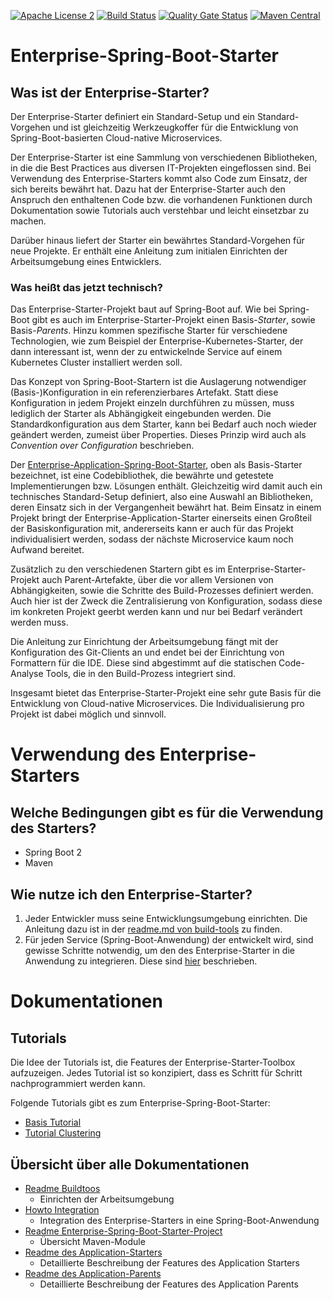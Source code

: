 [![Apache License 2](https://img.shields.io/badge/license-ASF2-blue.svg)](https://www.apache.org/licenses/LICENSE-2.0.txt)
[![Build Status](https://github.com/enterprise-starters/enterprise-application-spring-boot-starter/workflows/build/badge.svg?branch=master)](https://github.com/enterprise-starters/enterprise-application-spring-boot-starter/actions?query=workflow%3A%22build%22)
[![Quality Gate Status](https://sonarcloud.io/api/project_badges/measure?project=de.enterprise-starters%3Aenterprise-spring-boot-starter-build&metric=alert_status)](https://sonarcloud.io/dashboard?id=de.enterprise-starters%3Aenterprise-spring-boot-starter-build)
[![Maven Central](https://img.shields.io/maven-central/v/de.enterprise-starters/enterprise-spring-boot-starter-build.svg?label=Maven%20Central)](https://search.maven.org/search?q=g:%22de.enterprise-starters%22%20AND%20a:%22enterprise-spring-boot-starter-build%22)

# Enterprise-Spring-Boot-Starter

## Was ist der Enterprise-Starter?

<!-- Fachlich -->
Der Enterprise-Starter definiert ein Standard-Setup und ein Standard-Vorgehen und ist gleichzeitig Werkzeugkoffer für die Entwicklung von Spring-Boot-basierten Cloud-native Microservices.

Der Enterprise-Starter ist eine Sammlung von verschiedenen Bibliotheken, in die die Best Practices aus diversen IT-Projekten eingeflossen sind. Bei Verwendung des Enterprise-Starters kommt also Code zum Einsatz, der sich bereits bewährt hat. 
Dazu hat der Enterprise-Starter auch den Anspruch den enthaltenen Code bzw. die vorhandenen Funktionen durch Dokumentation sowie Tutorials auch verstehbar und leicht einsetzbar zu machen.

Darüber hinaus liefert der Starter ein bewährtes Standard-Vorgehen für neue Projekte. Er enthält eine Anleitung zum initialen Einrichten der Arbeitsumgebung eines Entwicklers. 

### Was heißt das jetzt technisch?
Das Enterprise-Starter-Projekt baut auf Spring-Boot auf. Wie bei Spring-Boot gibt es auch im Enterprise-Starter-Projekt einen Basis-_Starter_, sowie Basis-_Parents_. Hinzu kommen spezifische Starter für verschiedene Technologien, wie zum Beispiel der Enterprise-Kubernetes-Starter, der dann interessant ist, wenn der zu entwickelnde Service auf einem Kubernetes Cluster installiert werden soll.

<!-- Konzept Spring-Boot-Starter -->
Das Konzept von Spring-Boot-Startern ist die Auslagerung notwendiger (Basis-)Konfiguration in ein referenzierbares Artefakt. Statt diese Konfiguration in jedem Projekt einzeln durchführen zu müssen, muss lediglich der Starter als Abhängigkeit eingebunden werden. Die Standardkonfiguration aus dem Starter, kann bei Bedarf auch noch wieder geändert werden, zumeist über Properties. Dieses Prinzip wird auch als _Convention over Configuration_ beschrieben.

<!-- Enterprise-Application-Starter-->
Der [Enterprise-Application-Spring-Boot-Starter](./enterprise-spring-boot-starter-project/enterprise-application-spring-boot-starter), oben als Basis-Starter bezeichnet, ist eine Codebibliothek, die bewährte und getestete Implementierungen bzw. Lösungen enthält. Gleichzeitig wird damit auch ein technisches Standard-Setup definiert, also eine Auswahl an Bibliotheken, deren Einsatz sich in der Vergangenheit bewährt hat. Beim Einsatz in einem Projekt bringt der Enterprise-Application-Starter einerseits einen Großteil der Basiskonfiguration mit, andererseits kann er auch für das Projekt individualisiert werden, sodass der nächste Microservice kaum noch Aufwand bereitet.

<!-- TODO: Für die Individualisierung pro Projekt sollte ein eigener Starter angelegt werden, der den Enterprise-Spring-Boot-Starter einbindet. --> 

<!-- Parents -->
Zusätzlich zu den verschiedenen Startern gibt es im Enterprise-Starter-Projekt auch Parent-Artefakte, über die vor allem Versionen von Abhängigkeiten, sowie die Schritte des Build-Prozesses definiert werden. Auch hier ist der Zweck die Zentralisierung von Konfiguration, sodass diese im konkreten Projekt geerbt werden kann und nur bei Bedarf verändert werden muss.

<!-- Einrichten Arbeitsumgebung -->
Die Anleitung zur Einrichtung der Arbeitsumgebung fängt mit der Konfiguration des Git-Clients an und endet bei der Einrichtung von Formattern für die IDE. Diese sind abgestimmt auf die statischen Code-Analyse Tools, die in den Build-Prozess integriert sind.

Insgesamt bietet das Enterprise-Starter-Projekt eine sehr gute Basis für die Entwicklung von Cloud-native Microservices. Die Individualisierung pro Projekt ist dabei möglich und sinnvoll.

# Verwendung des Enterprise-Starters

## Welche Bedingungen gibt es für die Verwendung des Starters?
- Spring Boot 2
- Maven

## Wie nutze ich den Enterprise-Starter?
1. Jeder Entwickler muss seine Entwicklungsumgebung einrichten. Die Anleitung dazu ist in der [readme.md von build-tools](./enterprise-spring-boot-starter-project/enterprise-build-tools/readme.md) zu finden. 
2. Für jeden Service (Spring-Boot-Anwendung) der entwickelt wird, sind gewisse Schritte notwendig, um den des Enterprise-Starter in die Anwendung zu integrieren. Diese sind [hier](./enterprise-spring-boot-starter-project/docs/howto-integrate.md) beschrieben.

# Dokumentationen <!-- und Tutorials -->

## Tutorials
Die Idee der Tutorials ist, die Features der Enterprise-Starter-Toolbox aufzuzeigen. Jedes Tutorial ist so konzipiert, dass es Schritt für Schritt nachprogrammiert werden kann. 

<!-- Zu jedem Tutorial gibt es ein separates Git-Repository, in dem der zugehörige Quellcode abgelegt ist.
Jeder Schritt aus dem Tutorial ist dort in der Commit-Historie nachvollziehbar.
-->

Folgende Tutorials gibt es zum Enterprise-Spring-Boot-Starter:
- [Basis Tutorial](./enterprise-spring-boot-starter-tutorials/tutorial-basics/README.md)
- [Tutorial Clustering](./enterprise-spring-boot-starter-tutorials/tutorial-clustering/README.md)

<!--- - TODO Tutorial Service 2 Service Security -->
<!---
> Die Tutorials bauen auf die oben (im Kapitel _Wie nutze ich den Enterprise-Starter beim Kunden?_) genannten Anleitungen auf. Diese sollten vor Bearbeitung der Tutorials gelesen bzw. angewandt werden.
-->
<!-- 
Weitere Ideen für Tutorials
  - Service 2 Service Security
    - Ein Service-Projekt, ein Client
  - Weitere mögliche Themen:
    - ExtendedRestTemplate, zum Beispiel mit BasicAuth
    - Datenbank mit JPA (= Einsatz des jpa-starters)
    - Datenbank mit MongoDB (= Einsatz des mongodb-starters)
    - Lombok
    -->

## Übersicht über alle Dokumentationen
- [Readme Buildtoos](enterprise-spring-boot-starter-project/enterprise-build-tools/readme.md)
  - Einrichten der Arbeitsumgebung
- [Howto Integration](./enterprise-spring-boot-starter-project/docs/howto-integrate.md)
  - Integration des Enterprise-Starters in eine Spring-Boot-Anwendung
- [Readme Enterprise-Spring-Boot-Starter-Project](./enterprise-spring-boot-starter-project/readme.md)
  - Übersicht Maven-Module
- [Readme des Application-Starters](./enterprise-spring-boot-starter-project/enterprise-application-spring-boot-starter/README.md)
  - Detaillierte Beschreibung der Features des Application Starters
- [Readme des Application-Parents](./enterprise-spring-boot-starter-project/enterprise-application-parent/README.md)
  - Detaillierte Beschreibung der Features des Application Parents
